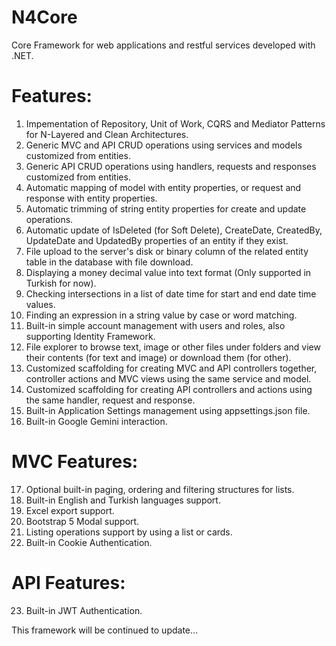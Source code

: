 # N4Core

Core Framework for web applications and restful services developed with .NET.

# Features:
1. Impementation of Repository, Unit of Work, CQRS and Mediator Patterns for N-Layered and Clean Architectures.
2. Generic MVC and API CRUD operations using services and models customized from entities.
3. Generic API CRUD operations using handlers, requests and responses customized from entities.
4. Automatic mapping of model with entity properties, or request and response with entity properties.
5. Automatic trimming of string entity properties for create and update operations.
6. Automatic update of IsDeleted (for Soft Delete), CreateDate, CreatedBy, UpdateDate and UpdatedBy properties of an entity if they exist.
7. File upload to the server's disk or binary column of the related entity table in the database with file download.
8. Displaying a money decimal value into text format (Only supported in Turkish for now).
9. Checking intersections in a list of date time for start and end date time values.
10. Finding an expression in a string value by case or word matching.
11. Built-in simple account management with users and roles, also supporting Identity Framework.
12. File explorer to browse text, image or other files under folders and view their contents (for text and image) or download them (for other).
13. Customized scaffolding for creating MVC and API controllers together, controller actions and MVC views using the same service and model.
14. Customized scaffolding for creating API controllers and actions using the same handler, request and response.
15. Built-in Application Settings management using appsettings.json file.
16. Built-in Google Gemini interaction.

# MVC Features:
17. Optional built-in paging, ordering and filtering structures for lists.
18. Built-in English and Turkish languages support.
19. Excel export support.
20. Bootstrap 5 Modal support.
21. Listing operations support by using a list or cards. 
22. Built-in Cookie Authentication.

# API Features:
23. Built-in JWT Authentication.

This framework will be continued to update...
